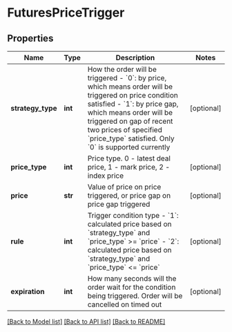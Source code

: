 # FuturesPriceTrigger

## Properties
Name | Type | Description | Notes
------------ | ------------- | ------------- | -------------
**strategy_type** | **int** | How the order will be triggered   - &#x60;0&#x60;: by price, which means order will be triggered on price condition satisfied  - &#x60;1&#x60;: by price gap, which means order will be triggered on gap of recent two prices of specified &#x60;price_type&#x60; satisfied.  Only &#x60;0&#x60; is supported currently | [optional] 
**price_type** | **int** | Price type. 0 - latest deal price, 1 - mark price, 2 - index price | [optional] 
**price** | **str** | Value of price on price triggered, or price gap on price gap triggered | [optional] 
**rule** | **int** | Trigger condition type  - &#x60;1&#x60;: calculated price based on &#x60;strategy_type&#x60; and &#x60;price_type&#x60; &gt;&#x3D; &#x60;price&#x60; - &#x60;2&#x60;: calculated price based on &#x60;strategy_type&#x60; and &#x60;price_type&#x60; &lt;&#x3D; &#x60;price&#x60; | [optional] 
**expiration** | **int** | How many seconds will the order wait for the condition being triggered. Order will be cancelled on timed out | [optional] 

[[Back to Model list]](../README.md#documentation-for-models) [[Back to API list]](../README.md#documentation-for-api-endpoints) [[Back to README]](../README.md)


